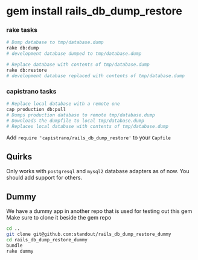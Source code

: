 # gem install rails_db_dump_restore

### rake tasks

```bash
# Dump database to tmp/database.dump
rake db:dump
# development database dumped to tmp/database.dump

# Replace database with contents of tmp/database.dump
rake db:restore
# development database replaced with contents of tmp/database.dump
```

### capistrano tasks

```bash
# Replace local database with a remote one
cap production db:pull
# Dumps production database to remote tmp/database.dump
# Downloads the dumpfile to local tmp/database.dump
# Replaces local database with contents of tmp/database.dump
```

Add `require 'capistrano/rails_db_dump_restore'` to your `Capfile`

## Quirks
Only works with `postgresql` and `mysql2` database adapters as of now. You should add support for others.

## Dummy
We have a dummy app in another repo that is used for testing out this gem
Make sure to clone it beside the gem repo
```bash
cd ..
git clone git@github.com:standout/rails_db_dump_restore_dummy
cd rails_db_dump_restore_dummy
bundle
rake dummy
```

